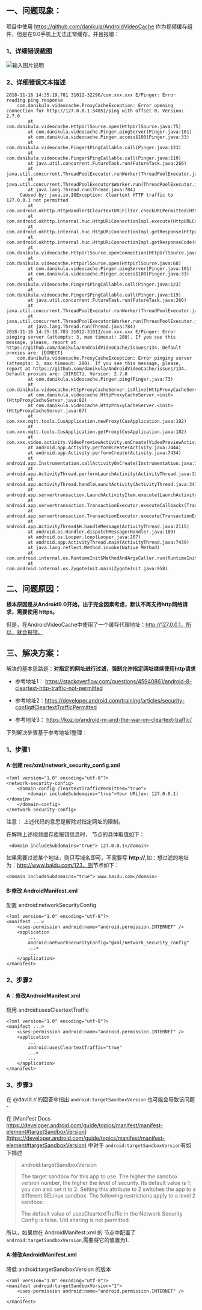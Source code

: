 ## 一、问题现象：
项目中使用 https://github.com/danikula/AndroidVideoCache 作为视频缓存组件，但是在9.0手机上无法正常缓存，并且报错：

### 1、详细错误截图
![输入图片说明](http://upload-images.jianshu.io/upload_images/2551993-0d6e80b8b30bdfb9.png?imageMogr2/auto-orient/strip%7CimageView2/2/w/1240 "屏幕截图.png")


### 2、详细错误文本描述
```
2018-11-16 14:35:19.781 31012-32296/com.xxx.xxx E/Pinger: Error reading ping response
    com.danikula.videocache.ProxyCacheException: Error opening connection for http://127.0.0.1:34851/ping with offset 0. Version: 2.7.0
        at com.danikula.videocache.HttpUrlSource.open(HttpUrlSource.java:75)
        at com.danikula.videocache.Pinger.pingServer(Pinger.java:101)
        at com.danikula.videocache.Pinger.access$100(Pinger.java:33)
        at com.danikula.videocache.Pinger$PingCallable.call(Pinger.java:123)
        at com.danikula.videocache.Pinger$PingCallable.call(Pinger.java:119)
        at java.util.concurrent.FutureTask.run(FutureTask.java:266)
        at java.util.concurrent.ThreadPoolExecutor.runWorker(ThreadPoolExecutor.java:1167)
        at java.util.concurrent.ThreadPoolExecutor$Worker.run(ThreadPoolExecutor.java:641)
        at java.lang.Thread.run(Thread.java:784)
     Caused by: java.io.IOException: Cleartext HTTP traffic to 127.0.0.1 not permitted
        at com.android.okhttp.HttpHandler$CleartextURLFilter.checkURLPermitted(HttpHandler.java:115)
        at com.android.okhttp.internal.huc.HttpURLConnectionImpl.execute(HttpURLConnectionImpl.java:458)
        at com.android.okhttp.internal.huc.HttpURLConnectionImpl.getResponse(HttpURLConnectionImpl.java:407)
        at com.android.okhttp.internal.huc.HttpURLConnectionImpl.getResponseCode(HttpURLConnectionImpl.java:538)
        at com.danikula.videocache.HttpUrlSource.openConnection(HttpUrlSource.java:160)
        at com.danikula.videocache.HttpUrlSource.open(HttpUrlSource.java:68)
        at com.danikula.videocache.Pinger.pingServer(Pinger.java:101) 
        at com.danikula.videocache.Pinger.access$100(Pinger.java:33) 
        at com.danikula.videocache.Pinger$PingCallable.call(Pinger.java:123) 
        at com.danikula.videocache.Pinger$PingCallable.call(Pinger.java:119) 
        at java.util.concurrent.FutureTask.run(FutureTask.java:266) 
        at java.util.concurrent.ThreadPoolExecutor.runWorker(ThreadPoolExecutor.java:1167) 
        at java.util.concurrent.ThreadPoolExecutor$Worker.run(ThreadPoolExecutor.java:641) 
        at java.lang.Thread.run(Thread.java:784) 
2018-11-16 14:35:19.783 31012-31012/com.xxx.xxx E/Pinger: Error pinging server (attempts: 3, max timeout: 280). If you see this message, please, report at https://github.com/danikula/AndroidVideoCache/issues/134. Default proxies are: [DIRECT]
    com.danikula.videocache.ProxyCacheException: Error pinging server (attempts: 3, max timeout: 280). If you see this message, please, report at https://github.com/danikula/AndroidVideoCache/issues/134. Default proxies are: [DIRECT]. Version: 2.7.0
        at com.danikula.videocache.Pinger.ping(Pinger.java:73)
        at com.danikula.videocache.HttpProxyCacheServer.isAlive(HttpProxyCacheServer.java:183)
        at com.danikula.videocache.HttpProxyCacheServer.<init>(HttpProxyCacheServer.java:82)
        at com.danikula.videocache.HttpProxyCacheServer.<init>(HttpProxyCacheServer.java:67)
        at com.xxx.mqtt.tools.CusApplication.newProxy(CusApplication.java:192)
        at com.xxx.mqtt.tools.CusApplication.getProxy(CusApplication.java:182)
        at com.xxx.video.activity.VideoPreviewActivity.onCreate(VideoPreviewActivity.java:59)
        at android.app.Activity.performCreate(Activity.java:7444)
        at android.app.Activity.performCreate(Activity.java:7434)
        at android.app.Instrumentation.callActivityOnCreate(Instrumentation.java:1286)
        at android.app.ActivityThread.performLaunchActivity(ActivityThread.java:3269)
        at android.app.ActivityThread.handleLaunchActivity(ActivityThread.java:3474)
        at android.app.servertransaction.LaunchActivityItem.execute(LaunchActivityItem.java:86)
        at android.app.servertransaction.TransactionExecutor.executeCallbacks(TransactionExecutor.java:108)
        at android.app.servertransaction.TransactionExecutor.execute(TransactionExecutor.java:68)
        at android.app.ActivityThread$H.handleMessage(ActivityThread.java:2115)
        at android.os.Handler.dispatchMessage(Handler.java:109)
        at android.os.Looper.loop(Looper.java:207)
        at android.app.ActivityThread.main(ActivityThread.java:7439)
        at java.lang.reflect.Method.invoke(Native Method)
        at com.android.internal.os.RuntimeInit$MethodAndArgsCaller.run(RuntimeInit.java:524)
        at com.android.internal.os.ZygoteInit.main(ZygoteInit.java:958)
```

## 二、问题原因：
**根本原因是从Android9.0开始，出于完全因素考虑，默认不再支持http网络请求，需要使用 https。**

但是，在AndroidVideoCache中使用了一个缓存代理地址：http://127.0.0.1，所以，就会报错。


## 三、解决方案：

解决的基本思路是：**对指定的网址进行过滤，强制允许指定网址继续使用http请求**

* 参考地址1：
https://stackoverflow.com/questions/45940861/android-8-cleartext-http-traffic-not-permitted

* 参考地址2：https://developer.android.com/training/articles/security-config#CleartextTrafficPermitted

* 参考地址3： https://koz.io/android-m-and-the-war-on-cleartext-traffic/


下列解决步骤基于参考地址1整理：

### 1、步骤1 

#### A:创建 res/xml/network_security_config.xml
```
<?xml version="1.0" encoding="utf-8"?>
<network-security-config>
    <domain-config cleartextTrafficPermitted="true">
        <domain includeSubdomains="true">Your URL(ex: 127.0.0.1)</domain>
    </domain-config>
</network-security-config>
```

注意：
上述代码的意思是解除对指定网址的限制。

在解除上述视频缓存库报错信息时，<domain> 节点的具体取值如下：
```
 <domain includeSubdomains="true"> 127.0.0.1</domain>
```

如果需要过滤某个地址，则只写域名即可，不需要写  **http://**,如：想过滤的地址为：http://www.baidu.com/123，则<demain>节点如下：
```
<domain includeSubdomains="true"> www.baidu.com</domain>
```


#### B:修改 AndroidManifest.xml

配置 android:networkSecurityConfig

```
<?xml version="1.0" encoding="utf-8"?>
<manifest ...>
    <uses-permission android:name="android.permission.INTERNET" />
    <application
        ...
        android:networkSecurityConfig="@xml/network_security_config"
        ...>
        ...
    </application>
</manifest>
```

### 2、步骤2

#### A：修改AndroidManifest.xml 

启用 android:usesCleartextTraffic

```
<?xml version="1.0" encoding="utf-8"?>
<manifest ...>
    <uses-permission android:name="android.permission.INTERNET" />
    <application
        ...
        android:usesCleartextTraffic="true"
        ...>
        ...
    </application>
</manifest>
```

### 3、步骤3

在 @david.s'的回答中指出 `android:targetSandboxVersion` 也可能会导致该问题 -

在 [Manifest Docs  https://developer.android.com/guide/topics/manifest/manifest-element#targetSandboxVersion](https://developer.android.com/guide/topics/manifest/manifest-element#targetSandboxVersion) 中对于 `android:targetSandboxVersion`有如下描述
>android:targetSandboxVersion
>
>The target sandbox for this app to use. The higher the sandbox version number, the higher the level of security. Its default value is 1; you can also set it to 2. Setting this attribute to 2 switches the app to a different SELinux sandbox. The following restrictions apply to a level 2 sandbox:
>
>The default value of usesCleartextTraffic in the Network Security Config is false.
>Uid sharing is not permitted.


所以，如果你在 AndroidManifest.xml 的 <manifest> 节点中配置了 `android:targetSandboxVersion`,需要将它的值置为1.

#### A:修改AndroidManifest.xml
降低 android:targetSandboxVersion 的版本
```
<?xml version="1.0" encoding="utf-8"?>
<manifest android:targetSandboxVersion="1">
    <uses-permission android:name="android.permission.INTERNET" />
    ...
</manifest>
```

